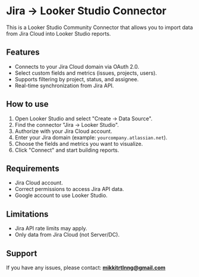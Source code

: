# Jira → Looker Studio Connector

This is a Looker Studio Community Connector that allows you to import data from Jira Cloud into Looker Studio reports.

## Features
- Connects to your Jira Cloud domain via OAuth 2.0.
- Select custom fields and metrics (issues, projects, users).
- Supports filtering by project, status, and assignee.
- Real-time synchronization from Jira API.

## How to use
1. Open Looker Studio and select "Create → Data Source".
2. Find the connector "Jira → Looker Studio".
3. Authorize with your Jira Cloud account.
4. Enter your Jira domain (example: `yourcompany.atlassian.net`).
5. Choose the fields and metrics you want to visualize.
6. Click "Connect" and start building reports.

## Requirements
- Jira Cloud account.
- Correct permissions to access Jira API data.
- Google account to use Looker Studio.

## Limitations
- Jira API rate limits may apply.
- Only data from Jira Cloud (not Server/DC).

## Support
If you have any issues, please contact: 
**mikkitrtlnng@gmail.com**
